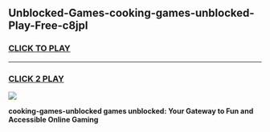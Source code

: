 
## Unblocked-Games-cooking-games-unblocked-Play-Free-c8jpl
<h3>
<a href="https://premium76.site?title=cooking-games-unblocked&ref=24M">CLICK TO PLAY</a></h3>
<hr>

<h3>
<a href="https://premium76.site?title=cooking-games-unblocked&ref=24M">CLICK 2 PLAY</a>
  
</h3>

<a href="https://premium76.site?title=cooking-games-unblocked&ref=24M"><img src="https://clearcache.store/games.png"></a>


**cooking-games-unblocked games unblocked: Your Gateway to Fun and Accessible Online Gaming**
